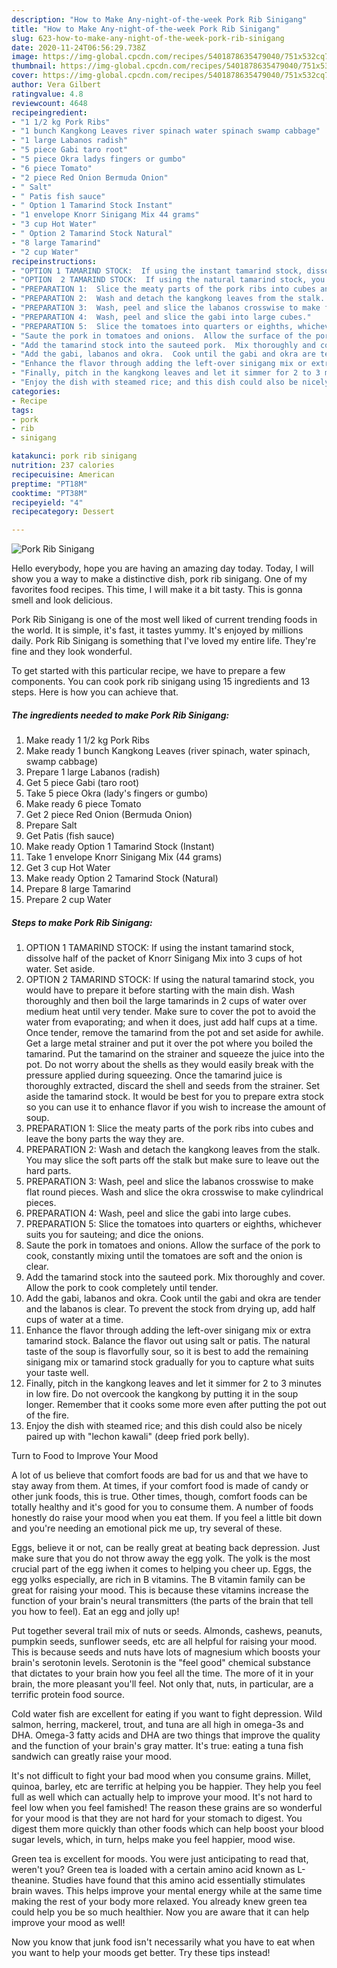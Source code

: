 ```yaml
---
description: "How to Make Any-night-of-the-week Pork Rib Sinigang"
title: "How to Make Any-night-of-the-week Pork Rib Sinigang"
slug: 623-how-to-make-any-night-of-the-week-pork-rib-sinigang
date: 2020-11-24T06:56:29.738Z
image: https://img-global.cpcdn.com/recipes/5401878635479040/751x532cq70/pork-rib-sinigang-recipe-main-photo.jpg
thumbnail: https://img-global.cpcdn.com/recipes/5401878635479040/751x532cq70/pork-rib-sinigang-recipe-main-photo.jpg
cover: https://img-global.cpcdn.com/recipes/5401878635479040/751x532cq70/pork-rib-sinigang-recipe-main-photo.jpg
author: Vera Gilbert
ratingvalue: 4.8
reviewcount: 4648
recipeingredient:
- "1 1/2 kg Pork Ribs"
- "1 bunch Kangkong Leaves river spinach water spinach swamp cabbage"
- "1 large Labanos radish"
- "5 piece Gabi taro root"
- "5 piece Okra ladys fingers or gumbo"
- "6 piece Tomato"
- "2 piece Red Onion Bermuda Onion"
- " Salt"
- " Patis fish sauce"
- " Option 1 Tamarind Stock Instant"
- "1 envelope Knorr Sinigang Mix 44 grams"
- "3 cup Hot Water"
- " Option 2 Tamarind Stock Natural"
- "8 large Tamarind"
- "2 cup Water"
recipeinstructions:
- "OPTION 1 TAMARIND STOCK:  If using the instant tamarind stock, dissolve half of the packet of Knorr Sinigang Mix into 3 cups of hot water.  Set aside."
- "OPTION  2 TAMARIND STOCK:  If using the natural tamarind stock, you would have to prepare it before starting with the main dish.  Wash thoroughly and then boil the large tamarinds in 2 cups of water over medium heat until very tender.  Make sure to cover the pot to avoid the water from evaporating; and when it does, just add half cups at a time.  Once tender, remove the tamarind from the pot and set aside for awhile.  Get a large metal strainer and put it over the pot where you boiled the tamarind.  Put the tamarind on the strainer and squeeze the juice into the pot.  Do not worry about the shells as they would easily break with the pressure applied during squeezing.  Once the tamarind juice is thoroughly extracted, discard the shell and seeds from the strainer.  Set aside the tamarind stock.  It would be best for you to prepare extra stock so you can use it to enhance flavor if you wish to increase the amount of soup."
- "PREPARATION 1:  Slice the meaty parts of the pork ribs into cubes and leave the bony parts the way they are."
- "PREPARATION 2:  Wash and detach the kangkong leaves from the stalk.  You may slice the soft parts off the stalk but make sure to leave out the hard parts."
- "PREPARATION 3:  Wash, peel and slice the labanos crosswise to make flat round pieces.  Wash and slice the okra crosswise to make cylindrical pieces."
- "PREPARATION 4:  Wash, peel and slice the gabi into large cubes."
- "PREPARATION 5:  Slice the tomatoes into quarters or eighths, whichever suits you for sauteing; and dice the onions."
- "Saute the pork in tomatoes and onions.  Allow the surface of the pork to cook, constantly mixing until the tomatoes are soft and the onion is clear."
- "Add the tamarind stock into the sauteed pork.  Mix thoroughly and cover.  Allow the pork to cook completely until tender."
- "Add the gabi, labanos and okra.  Cook until the gabi and okra are tender and the labanos is clear.  To prevent the stock from drying up, add half cups of water at a time."
- "Enhance the flavor through adding the left-over sinigang mix or extra tamarind stock.  Balance the flavor out using salt or patis.  The natural taste of the soup is flavorfully sour, so it is best to add the remaining sinigang mix or tamarind stock gradually for you to capture what suits your taste well."
- "Finally, pitch in the kangkong leaves and let it simmer for 2 to 3 minutes in low fire.  Do not overcook the kangkong by putting it in the soup longer.  Remember that it cooks some more even after putting the pot out of the fire."
- "Enjoy the dish with steamed rice; and this dish could also be nicely paired up with &#34;lechon kawali&#34; (deep fried pork belly)."
categories:
- Recipe
tags:
- pork
- rib
- sinigang

katakunci: pork rib sinigang 
nutrition: 237 calories
recipecuisine: American
preptime: "PT18M"
cooktime: "PT38M"
recipeyield: "4"
recipecategory: Dessert

---
```



![Pork Rib Sinigang](https://img-global.cpcdn.com/recipes/5401878635479040/751x532cq70/pork-rib-sinigang-recipe-main-photo.jpg)

Hello everybody, hope you are having an amazing day today. Today, I will show you a way to make a distinctive dish, pork rib sinigang. One of my favorites food recipes. This time, I will make it a bit tasty. This is gonna smell and look delicious.

Pork Rib Sinigang is one of the most well liked of current trending foods in the world. It is simple, it's fast, it tastes yummy. It's enjoyed by millions daily. Pork Rib Sinigang is something that I've loved my entire life. They're fine and they look wonderful.




To get started with this particular recipe, we have to prepare a few components. You can cook pork rib sinigang using 15 ingredients and 13 steps. Here is how you can achieve that.

<!--inarticleads1-->

##### The ingredients needed to make Pork Rib Sinigang:

1. Make ready 1 1/2 kg Pork Ribs
1. Make ready 1 bunch Kangkong Leaves (river spinach, water spinach, swamp cabbage)
1. Prepare 1 large Labanos (radish)
1. Get 5 piece Gabi (taro root)
1. Take 5 piece Okra (lady&#39;s fingers or gumbo)
1. Make ready 6 piece Tomato
1. Get 2 piece Red Onion (Bermuda Onion)
1. Prepare  Salt
1. Get  Patis (fish sauce)
1. Make ready  Option 1 Tamarind Stock (Instant)
1. Take 1 envelope Knorr Sinigang Mix (44 grams)
1. Get 3 cup Hot Water
1. Make ready  Option 2 Tamarind Stock (Natural)
1. Prepare 8 large Tamarind
1. Prepare 2 cup Water




<!--inarticleads2-->

##### Steps to make Pork Rib Sinigang:

1. OPTION 1 TAMARIND STOCK:  If using the instant tamarind stock, dissolve half of the packet of Knorr Sinigang Mix into 3 cups of hot water.  Set aside.
1. OPTION  2 TAMARIND STOCK:  If using the natural tamarind stock, you would have to prepare it before starting with the main dish.  Wash thoroughly and then boil the large tamarinds in 2 cups of water over medium heat until very tender.  Make sure to cover the pot to avoid the water from evaporating; and when it does, just add half cups at a time.  Once tender, remove the tamarind from the pot and set aside for awhile.  Get a large metal strainer and put it over the pot where you boiled the tamarind.  Put the tamarind on the strainer and squeeze the juice into the pot.  Do not worry about the shells as they would easily break with the pressure applied during squeezing.  Once the tamarind juice is thoroughly extracted, discard the shell and seeds from the strainer.  Set aside the tamarind stock.  It would be best for you to prepare extra stock so you can use it to enhance flavor if you wish to increase the amount of soup.
1. PREPARATION 1:  Slice the meaty parts of the pork ribs into cubes and leave the bony parts the way they are.
1. PREPARATION 2:  Wash and detach the kangkong leaves from the stalk.  You may slice the soft parts off the stalk but make sure to leave out the hard parts.
1. PREPARATION 3:  Wash, peel and slice the labanos crosswise to make flat round pieces.  Wash and slice the okra crosswise to make cylindrical pieces.
1. PREPARATION 4:  Wash, peel and slice the gabi into large cubes.
1. PREPARATION 5:  Slice the tomatoes into quarters or eighths, whichever suits you for sauteing; and dice the onions.
1. Saute the pork in tomatoes and onions.  Allow the surface of the pork to cook, constantly mixing until the tomatoes are soft and the onion is clear.
1. Add the tamarind stock into the sauteed pork.  Mix thoroughly and cover.  Allow the pork to cook completely until tender.
1. Add the gabi, labanos and okra.  Cook until the gabi and okra are tender and the labanos is clear.  To prevent the stock from drying up, add half cups of water at a time.
1. Enhance the flavor through adding the left-over sinigang mix or extra tamarind stock.  Balance the flavor out using salt or patis.  The natural taste of the soup is flavorfully sour, so it is best to add the remaining sinigang mix or tamarind stock gradually for you to capture what suits your taste well.
1. Finally, pitch in the kangkong leaves and let it simmer for 2 to 3 minutes in low fire.  Do not overcook the kangkong by putting it in the soup longer.  Remember that it cooks some more even after putting the pot out of the fire.
1. Enjoy the dish with steamed rice; and this dish could also be nicely paired up with &#34;lechon kawali&#34; (deep fried pork belly).




Turn to Food to Improve Your Mood


A lot of us believe that comfort foods are bad for us and that we have to stay away from them. At times, if your comfort food is made of candy or other junk foods, this is true. Other times, though, comfort foods can be totally healthy and it's good for you to consume them. A number of foods honestly do raise your mood when you eat them. If you feel a little bit down and you're needing an emotional pick me up, try several of these.

Eggs, believe it or not, can be really great at beating back depression. Just make sure that you do not throw away the egg yolk. The yolk is the most crucial part of the egg iwhen it comes to helping you cheer up. Eggs, the egg yolks especially, are rich in B vitamins. The B vitamin family can be great for raising your mood. This is because these vitamins increase the function of your brain's neural transmitters (the parts of the brain that tell you how to feel). Eat an egg and jolly up!

Put together several trail mix of nuts or seeds. Almonds, cashews, peanuts, pumpkin seeds, sunflower seeds, etc are all helpful for raising your mood. This is because seeds and nuts have lots of magnesium which boosts your brain's serotonin levels. Serotonin is the "feel good" chemical substance that dictates to your brain how you feel all the time. The more of it in your brain, the more pleasant you'll feel. Not only that, nuts, in particular, are a terrific protein food source.

Cold water fish are excellent for eating if you want to fight depression. Wild salmon, herring, mackerel, trout, and tuna are all high in omega-3s and DHA. Omega-3 fatty acids and DHA are two things that improve the quality and the function of your brain's gray matter. It's true: eating a tuna fish sandwich can greatly raise your mood. 

It's not difficult to fight your bad mood when you consume grains. Millet, quinoa, barley, etc are terrific at helping you be happier. They help you feel full as well which can actually help to improve your mood. It's not hard to feel low when you feel famished! The reason these grains are so wonderful for your mood is that they are not hard for your stomach to digest. You digest them more quickly than other foods which can help boost your blood sugar levels, which, in turn, helps make you feel happier, mood wise.

Green tea is excellent for moods. You were just anticipating to read that, weren't you? Green tea is loaded with a certain amino acid known as L-theanine. Studies have found that this amino acid essentially stimulates brain waves. This helps improve your mental energy while at the same time making the rest of your body more relaxed. You already knew green tea could help you be so much healthier. Now you are aware that it can help improve your mood as well!

Now you know that junk food isn't necessarily what you have to eat when you want to help your moods get better. Try  these tips  instead!

